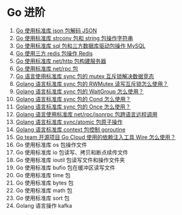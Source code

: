 # Go 进阶
1. [Go 使用标准库 json 包解码 JSON](https://mp.weixin.qq.com/s/OyPlXss8L6zSb0HGIyDBrw)
2. [Go 使用标准库 strconv 包和 string 包操作字符串](https://mp.weixin.qq.com/s/ZULa_S-jSOMHS0-SiFqz4A)
3. [Go 使用标准库 sql 包和三方数据库驱动包操作 MySQL](https://mp.weixin.qq.com/s/JEWaU7DTkNllxK28BKvFUA)
4. [Go 使用三方 redis 包操作 Redis](https://mp.weixin.qq.com/s/7WtGQ2czx22GsCABZPGcHw)
5. [Go 使用标准库 net/http 包构建服务器](https://mp.weixin.qq.com/s/gsv3zW0HQaGMSxH9CtjiFA)
6. [Go 使用标准库 net/rpc 包](https://mp.weixin.qq.com/s/IospmGnkC-y9ddJx_9JGzg)
7. [Go 语言使用标准库 sync 包的 mutex 互斥锁解决数据竞态](https://mp.weixin.qq.com/s/7JsdpF7sevArgh2SHS6cyg)
8. [Golang 语言标准库 sync 包的 RWMutex 读写互斥锁怎么使用？](https://mp.weixin.qq.com/s/PGAtjh2gGmawfBB7Rgr0OA)
9. [Golang 语言标准库 sync 包的 WaitGroup 怎么使用？](https://mp.weixin.qq.com/s/6A9Lx99qkVx_sX_gIQxLYw)
10. [Golang 语言标准库 sync 包的 Cond 怎么使用？](https://mp.weixin.qq.com/s/OcLrO-oINk2j2w9sEJvkPw)
11. [Golang 语言标准库 sync 包的 Once 怎么使用？](https://mp.weixin.qq.com/s/gOvi0KuimvXvHQ8Iy-hZlA)
12. [Golang 语言使用标准库 net/rpc/jsonrpc 包跨语言远程调用](https://mp.weixin.qq.com/s/Zhg5FBgB6XPC37kA0GcgKg)
13. [Golang 语言标准库 sync/atomic 包原子操作](https://mp.weixin.qq.com/s/RkvCsRJQFnBhR7D_Tkh1oQ)
14. [Golang 语言标准库 context 包控制 goroutine](https://mp.weixin.qq.com/s/ynj97tpP32vJ4AeHEQHtJQ)
15. [Go team 开源项目 Go Cloud 使用的依赖注入工具 Wire 怎么使用？](https://mp.weixin.qq.com/s/7B71pL7vH1PcmY00VbfG_g)
13. Go 使用标准库 os 包操作文件
14. Go 使用标准库 io 包读写、拷贝和断点续传文件
15. Go 使用标准库 ioutil 包读写文件和操作文件夹
16. Go 使用标准库 bufio 包在缓冲区读写文件
17. Go 使用标准库 time 包
18. Go 使用标准库 bytes 包
19. Go 使用标准库 math 包
20. Go 使用标准库 sort 包
21. Golang 语言操作 kafka